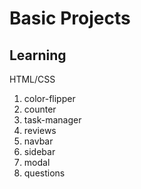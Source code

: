 # Basic Projects

## Learning

HTML/CSS

1. color-flipper
2. counter
3. task-manager
4. reviews
5. navbar
6. sidebar
7. modal
8. questions

